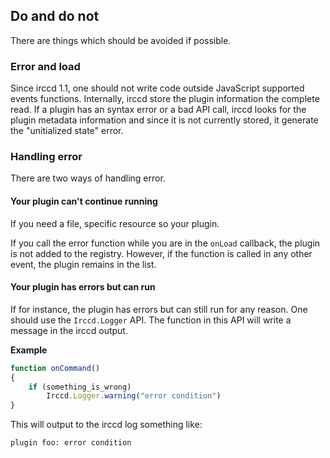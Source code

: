 ## Do and do not

There are things which should be avoided if possible.

### Error and load

Since irccd 1.1, one should not write code outside JavaScript supported events functions. Internally, irccd store the
plugin information the complete read. If a plugin has an syntax error or a bad API call, irccd looks for the plugin
metadata information and since it is not currently stored, it generate the "unitialized state" error.

### Handling error

There are two ways of handling error.

#### Your plugin can't continue running

If you need a file, specific resource so your plugin.

If you call the error function while you are in the `onLoad` callback, the plugin is not added to the registry.
However, if the function is called in any other event, the plugin remains in the list.

#### Your plugin has errors but can run

If for instance, the plugin has errors but can still run for any reason. One should use the `Irccd.Logger` API. The
function in this API will write a message in the irccd output.

**Example**

````javascript
function onCommand()
{
    if (something_is_wrong)
        Irccd.Logger.warning("error condition")
}
````

This will output to the irccd log something like:

````nohighlight
plugin foo: error condition
````
